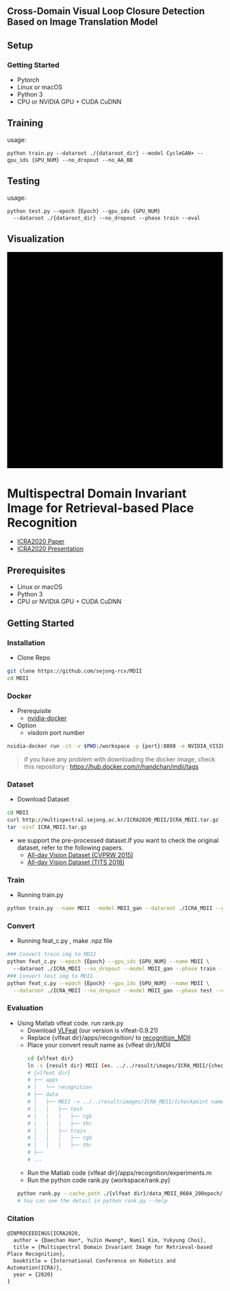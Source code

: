 ## Cross-Domain Visual Loop Closure Detection Based on Image Translation Model


## Setup

### Getting Started
- Pytorch
- Linux or macOS
- Python 3
- CPU or NVIDIA GPU + CUDA CuDNN

## Training


usage:
```shell
python train.py --dataroot ./{dataroot_dir} --model CycleGAN+ --gpu_ids {GPU_NUM} --no_dropout --no_AA_BB
```
## Testing

usage:
```shell
python test.py --epoch {Epoch} --gpu_ids {GPU_NUM} 
  --dataroot ./{dataroot_dir} --no_dropout --phase train --eval
```

## Visualization

![Image](Img_folder/img_240.jpg)





# Multispectral Domain Invariant Image for Retrieval-based Place Recognition
- [ICRA2020 Paper](./MDII_paper.pdf)
- [ICRA2020 Presentation](https://www.slideshare.net/SejongRCV/multispectral-domain-invariant-image-for-retrievalbased-place-recognition-234803884)

## Prerequisites
- Linux or macOS
- Python 3
- CPU or NVIDIA GPU + CUDA CuDNN


## Getting Started


### Installation

- Clone Repo

```sh
git clone https://github.com/sejong-rcv/MDII
cd MDII
```
### Docker 

- Prerequisite 
  - [nvidia-docker](https://github.com/NVIDIA/nvidia-docker) 
- Option
  - visdom port number
   
```sh
nvidia-docker run -it -v $PWD:/workspace -p {port}:8888 -e NVIDIA_VISIBLE_DEVICES=all handchan/mdii /bin/bash
```
> if you have any problem with downloading the docker image, check this repository : https://hub.docker.com/r/handchan/mdii/tags

### Dataset

- Download Dataset

```sh
cd MDII
curl http://multispectral.sejong.ac.kr/ICRA2020_MDII/ICRA_MDII.tar.gz -o ICRA_MDII.tar.gz
tar -xzvf ICRA_MDII.tar.gz
```

- we support the pre-processed dataset.If you want to check the original dataset, refer to the following papers.
  - [All-day Vision Dataset (CVPRW 2015)](https://sites.google.com/site/ykchoicv/multispectral_vprice)
  - [All-day Vision Dataset (TITS 2018)](https://ieeexplore.ieee.org/document/8293689)

### Train

- Running train.py 

```sh
python train.py --name MDII --model MDII_gan --dataroot ./ICRA_MDII --gpu_ids GPU_NUM  --no_dropout --no_AA_BB
```

### Convert
- Running feat_c.py , make .npz file

```sh
### Convert train img to MDII
python feat_c.py --epoch {Epoch} --gpu_ids {GPU_NUM} --name MDII \ 
  --dataroot ./ICRA_MDII --no_dropout --model MDII_gan --phase train --eval
### Convert test img to MDII
python feat_c.py --epoch {Epoch} --gpu_ids {GPU_NUM} --name MDII \
  --dataroot ./ICRA_MDII --no_dropout --model MDII_gan --phase test --eval
```

### Evaluation
- Using Matlab vlfeat code. run rank.py
  - Download [VLFeat](https://www.vlfeat.org/) (our version is vlfeat-0.9.21)
  - Replace {vlfeat dir}/apps/recognition/ to [recognition_MDII](./recognition/)
  - Place your convert result name as {vlfeat dir}/MDII
    ```sh
    cd {vlfeat dir}
    ln -s {result dir} MDII (ex. ../../result/images/ICRA_MDII/{checkpoint name}/{epoch}/)
    # {vlfeat dir}
    # ├── apps
    # │   └── recognition
    # ├── data
    # │   ├── MDII -> ../../result/images/ICRA_MDII/{checkpoint name}/{epoch}/
    # │   │   ├── test
    # │   │   │   ├── rgb
    # │   │   │   ├── thr
    # │   │   ├── train
    # │   │   │   ├── rgb
    # │   │   │   ├── thr
    # ├──
    # ...
    ```
   - Run the Matlab code {vlfeat dir}/apps/recognition/experiments.m
   - Run the python code rank.py {workspace/rank.py}
   ```sh
   python rank.py --cache_path ./{vlfeat dir}/data_MDII_0604_200epoch/ex-MDII-vlad-aug
   # You can see the detail in python rank.py --help
   ```
### Citation

```
@INPROCEEDINGS{ICRA2020,
  author = {Daechan Han*, YuJin Hwang*, Namil Kim, Yukyung Choi},
  title = {Multispectral Domain Invariant Image for Retrieval-based Place Recognition},
  booktitle = {International Conference on Robotics and Automation(ICRA)},
  year = {2020}
}
```
